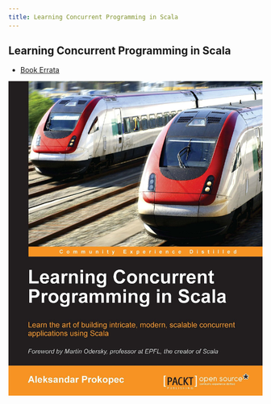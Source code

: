 ```yaml
---
title: Learning Concurrent Programming in Scala
---
```


## Learning Concurrent Programming in Scala

- [Book Errata](/pages/errata.html)

<img src='resources/img/learning-concurrent-programming-in-scala.jpg'></img>

